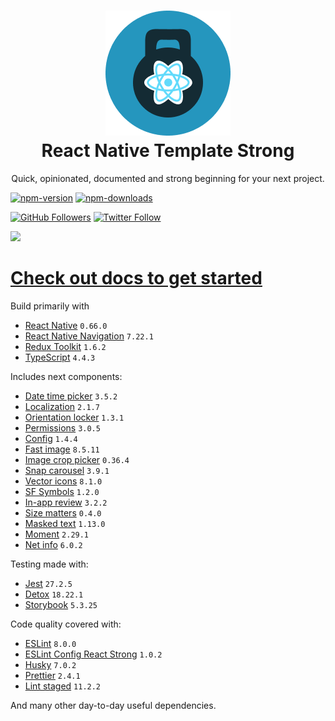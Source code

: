 <h1 align="center">
    <img src="./website/static/img/strong.png" alt="strong"/>
    <br/>
    React Native Template Strong
    <br/>
</h1>

<p align="center">
    Quick, opinionated, documented and strong beginning for your next project.
</p>

[![npm-version](https://img.shields.io/npm/v/react-native-template-strong)](https://www.npmjs.com/package/react-native-template-strong)
[![npm-downloads](https://img.shields.io/npm/dt/react-native-template-strong)](https://www.npmjs.com/package/react-native-template-strong)

[![GitHub Followers](https://img.shields.io/github/followers/svbutko?label=Follow%20%40svbutko&style=social)](https://github.com/svbutko)
[![Twitter Follow](https://img.shields.io/twitter/follow/svbutko?label=Follow%20%40svbutko&style=social)](https://twitter.com/svbutko)

<a href="https://www.buymeacoffee.com/svbutko"><img src="https://img.buymeacoffee.com/button-api/?text=Buy me a coffee&emoji=&slug=svbutko&button_colour=FFDD00&font_colour=000000&font_family=Cookie&outline_colour=000000&coffee_colour=ffffff"></a>

# [Check out docs to get started](https://svbutko.github.io/react-native-template-strong/)

Build primarily with 
- [React Native](https://reactnative.dev) `0.66.0`
- [React Native Navigation](https://wix.github.io/react-native-navigation/docs/before-you-start/) `7.22.1`
- [Redux Toolkit](https://redux-toolkit.js.org) `1.6.2`
- [TypeScript](https://www.typescriptlang.org) `4.4.3`

Includes next components:
- [Date time picker](https://github.com/react-native-datetimepicker/datetimepicker) `3.5.2`
- [Localization](https://github.com/stefalda/ReactNativeLocalization) `2.1.7`
- [Orientation locker](https://github.com/wonday/react-native-orientation-locker) `1.3.1`
- [Permissions](https://github.com/zoontek/react-native-permissions) `3.0.5`
- [Config](https://github.com/luggit/react-native-config) `1.4.4`
- [Fast image](https://github.com/DylanVann/react-native-fast-image) `8.5.11`
- [Image crop picker](https://github.com/ivpusic/react-native-image-crop-picker) `0.36.4`
- [Snap carousel](https://github.com/meliorence/react-native-snap-carousel) `3.9.1`
- [Vector icons](https://github.com/oblador/react-native-vector-icons) `8.1.0`
- [SF Symbols](https://github.com/birkir/react-native-sfsymbols) `1.2.0`
- [In-app review](https://github.com/MinaSamir11/react-native-in-app-review) `3.2.2`
- [Size matters](https://github.com/nirsky/react-native-size-matters) `0.4.0`
- [Masked text](https://github.com/benhurott/react-native-masked-text) `1.13.0`
- [Moment](https://github.com/moment/moment/) `2.29.1`
- [Net info](https://github.com/react-native-netinfo/react-native-netinfo) `6.0.2`

Testing made with:
- [Jest](https://github.com/facebook/jest) `27.2.5`
- [Detox](https://github.com/wix/Detox) `18.22.1`
- [Storybook](https://storybook.js.org/tutorials/intro-to-storybook/react-native/en/get-started/) `5.3.25`

Code quality covered with:
- [ESLint](https://github.com/eslint/eslint) `8.0.0`
- [ESLint Config React Strong](https://github.com/svbutko/eslint-config-react-strong) `1.0.2`
- [Husky](https://github.com/typicode/husky) `7.0.2`
- [Prettier](https://github.com/prettier/prettier) `2.4.1`
- [Lint staged](https://github.com/okonet/lint-staged) `11.2.2`

And many other day-to-day useful dependencies.
